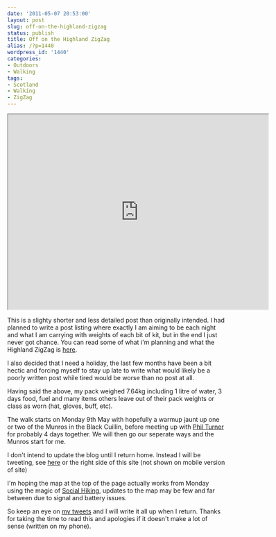 ```yaml
---
date: '2011-05-07 20:53:00'
layout: post
slug: off-on-the-highland-zigzag
status: publish
title: Off on the Highland ZigZag
alias: /?p=1440
wordpress_id: '1440'
categories:
- Outdoors
- Walking
tags:
- Scotland
- Walking
- ZigZag
---
```


<iframe src="http://new.socialhiking.org.uk/maps/iframe/stevenhorner/Highland-ZigZag/450" width="600" height="450"></iframe>

This is a slighty shorter and less detailed post than originally intended. I had planned to write a post listing where exactly I am aiming to be each night and what I am carrying with weights of each bit of kit, but in the end I just never got chance. You can read some of what i'm planning and what the Highland ZigZag is [here](http://www.stevenhorner.com/?p=1393).
<!-- more -->
I also decided that I need a holiday, the last few months have been a bit hectic and forcing myself to stay up late to write what would likely be a poorly written post while tired would be worse than no post at all.

Having said the above, my pack weighed 7.64kg including 1 litre of water, 3 days food, fuel and many items others leave out of their pack weights or class as worn (hat, gloves, buff, etc).

The walk starts on Monday 9th May with hopefully a warmup jaunt up one or two of the Munros in the Black Cuillin, before meeting up with [Phil Turner ](http://www.lightweightoutdoors.com)for probably 4 days together. We will then go our seperate ways and the Munros start for me.

I don't intend to update the blog until I return home. Instead I will be tweeting, see [here](http://www.twitter.com/stevenhorner) or the right side of this site (not shown on mobile version of site)

I'm hoping the map at the top of the page actually works from Monday using the magic of [Social Hiking](http://new.socialhiking.org.uk), updates to the map may be few and far between due to signal and battery issues.

So keep an eye on [my tweets](http://www.twitter.com/stevenhorner) and I will write it all up when I return. Thanks for taking the time to read this and apologies if it doesn't make a lot of sense (written on my phone).
